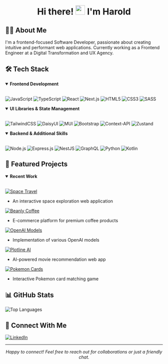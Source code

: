<div align="center">
  <h1>
    Hi there! <img src="https://raw.githubusercontent.com/MartinHeinz/MartinHeinz/master/wave.gif" width="30px" height="30px"> I'm Harold
  </h1>
</div>

## 👨‍💻 About Me
I'm a frontend-focused Software Developer, passionate about creating intuitive and performant web applications. Currently working as a Frontend Engineer at a Digital Transformation and UX Agency.

## 🛠️ Tech Stack
<details open>
<summary><b>Frontend Development</b></summary>
<br>
  
![JavaScript](https://img.shields.io/badge/JavaScript-F7DF1E?style=for-the-badge&logo=javascript&logoColor=black)
![TypeScript](https://img.shields.io/badge/TypeScript-007ACC?style=for-the-badge&logo=typescript&logoColor=white)
![React](https://img.shields.io/badge/react-%2320232a.svg?style=for-the-badge&logo=react&logoColor=%2361DAFB)
![Next.js](https://img.shields.io/badge/Next-black?style=for-the-badge&logo=next.js&logoColor=white)
![HTML5](https://img.shields.io/badge/HTML5-E34F26?style=for-the-badge&logo=html5&logoColor=white)
![CSS3](https://img.shields.io/badge/CSS3-1572B6?style=for-the-badge&logo=css3&logoColor=white)
![SASS](https://img.shields.io/badge/SASS-hotpink.svg?style=for-the-badge&logo=SASS&logoColor=white)
</details>

<details open>
<summary><b>UI Libraries & State Management</b></summary>
<br>

![TailwindCSS](https://img.shields.io/badge/tailwindcss-%2338B2AC.svg?style=for-the-badge&logo=tailwind-css&logoColor=white)
![DaisyUI](https://img.shields.io/badge/daisyui-5A0EF8?style=for-the-badge&logo=daisyui&logoColor=white)
![MUI](https://img.shields.io/badge/materialui-%230081CB.svg?style=for-the-badge&logo=material-ui&logoColor=white)
![Bootstrap](https://img.shields.io/badge/bootstrap-%23563D7C.svg?style=for-the-badge&logo=bootstrap&logoColor=white)
![Context-API](https://img.shields.io/badge/Context--Api-000000?style=for-the-badge&logo=react)
![Zustand](https://img.shields.io/badge/zustand-%2320232a.svg?style=for-the-badge&logo=react&logoColor=%2361DAFB)
</details>

<details open>
<summary><b>Backend & Additional Skills</b></summary>
<br>

![Node.js](https://img.shields.io/badge/node.js-6DA55F?style=for-the-badge&logo=node.js&logoColor=white)
![Express.js](https://img.shields.io/badge/express.js-%23404d59.svg?style=for-the-badge&logo=express&logoColor=%2361DAFB)
![NestJS](https://img.shields.io/badge/nestjs-%23E0234E.svg?style=for-the-badge&logo=nestjs&logoColor=white)
![GraphQL](https://img.shields.io/badge/-GraphQL-E10098?style=for-the-badge&logo=graphql&logoColor=white)
![Python](https://img.shields.io/badge/python-3670A0?style=for-the-badge&logo=python&logoColor=ffdd54)
![Kotlin](https://img.shields.io/badge/kotlin-%237F52FF.svg?style=for-the-badge&logo=kotlin&logoColor=white)
</details>

## 🚀 Featured Projects

<details open>
<summary><b>Recent Work</b></summary>
<br>

[![Space Travel](https://img.shields.io/badge/Space%20Travel-black?style=for-the-badge&logo=github)](https://github.com/CodeHunt101/space-travel)
- An interactive space exploration web application

[![Beanly Coffee](https://img.shields.io/badge/Beanly%20Coffee-brown?style=for-the-badge&logo=github)](https://github.com/CodeHunt101/beanly-coffee)
- E-commerce platform for premium coffee products

[![OpenAI Models](https://img.shields.io/badge/OpenAI%20Models-412991?style=for-the-badge&logo=openai)](https://github.com/CodeHunt101/openai-models)
- Implementation of various OpenAI models

[![Plotline AI](https://img.shields.io/badge/Plotline%20AI-black?style=for-the-badge&logo=github)](https://github.com/CodeHunt101/plotline-ai)
- AI-powered movie recommendation web app

[![Pokemon Cards](https://img.shields.io/badge/Pokemon%20Cards-E4405F?style=for-the-badge&logo=pokemon)](https://github.com/CodeHunt101/pokemon-matching-cards-project-phase-2)
- Interactive Pokemon card matching game
</details>

## 📊 GitHub Stats
![Top Languages](https://github-readme-stats.vercel.app/api/top-langs/?username=CodeHunt101&layout=compact&theme=tokyonight&hide=ruby)

## 🤝 Connect With Me
[![LinkedIn](https://img.shields.io/badge/linkedin-%230077B5.svg?style=for-the-badge&logo=linkedin&logoColor=white)](https://www.linkedin.com/in/harold-torres-marino/)
<!-- [![Medium](https://img.shields.io/badge/Medium-12100E?style=for-the-badge&logo=medium&logoColor=white)](https://haroldtm55.medium.com/) -->
<!-- [![Twitter](https://img.shields.io/badge/twitter-%231DA1F2.svg?style=for-the-badge&logo=Twitter&logoColor=white)](https://twitter.com/CodeHunt101) -->

---
<div align="center">
  <i>Happy to connect! Feel free to reach out for collaborations or just a friendly chat.</i>
</div>
